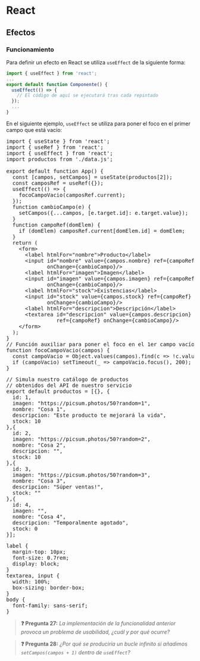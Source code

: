 # React
## Efectos
### Funcionamiento

Para definir un efecto en React se utiliza `useEffect` de la siguiente forma:

```js
import { useEffect } from 'react';
...
export default function Componente() {
  useEffect(() => {
    // El código de aquí se ejecutará tras cada repintado
  });
  ...
}
```

En el siguiente ejemplo, `useEffect` se utiliza para poner el foco en el primer campo que está vacío:

<div class="sandpack" data-height="350px" data-width="70"><pre data-file="App.js">
import { useState } from 'react';
import { useRef } from 'react';
import { useEffect } from 'react';
import productos from './data.js';
&nbsp;
export default function App() {
  const [campos, setCampos] = useState(productos[2]);
  const camposRef = useRef({});
  useEffect(() => {
    focoCampoVacio(camposRef.current);
  });
  function cambioCampo(e) {
    setCampos({...campos, [e.target.id]: e.target.value});
  }
  function campoRef(domElem) {
    if (domElem) camposRef.current[domElem.id] = domElem;
  }
  return (
    &lt;form>
      &lt;label htmlFor="nombre">Producto&lt;/label>
      &lt;input id="nombre" value={campos.nombre} ref={campoRef}
             onChange={cambioCampo}/>
      &lt;label htmlFor="imagen">Imagen&lt;/label>
      &lt;input id="imagen" value={campos.imagen} ref={campoRef}
             onChange={cambioCampo}/>
      &lt;label htmlFor="stock">Existencias&lt;/label>
      &lt;input id="stock" value={campos.stock} ref={campoRef}
             onChange={cambioCampo}/>
      &lt;label htmlFor="descripcion">Descripción&lt;/label>
      &lt;textarea id="descripcion" value={campos.descripcion} 
                ref={campoRef} onChange={cambioCampo}/>
    &lt;/form>
  );
}
// Función auxiliar para poner el foco en el 1er campo vacío
function focoCampoVacio(campos) {
  const campoVacio = Object.values(campos).find(c => !c.value);
  if (campoVacio) setTimeout(_ => campoVacio.focus(), 200);
}
</pre><pre data-file="data.js" data-hidden="true">
// Simula nuestro catálogo de productos
// obtenidos del API de nuestro servicio
export default productos = [{}, {
  id: 1,
  imagen: "https://picsum.photos/50?random=1",
  nombre: "Cosa 1",
  descripcion: "Este producto te mejorará la vida",
  stock: 10
},{
  id: 2,
  imagen: "https://picsum.photos/50?random=2",
  nombre: "Cosa 2",
  descripcion: "",
  stock: 10
},{
  id: 3,
  imagen: "https://picsum.photos/50?random=3",
  nombre: "Cosa 3",
  descripcion: "Súper ventas!",
  stock: ""
},{
  id: 4,
  imagen: "",
  nombre: "Cosa 4",
  descripcion: "Temporalmente agotado",
  stock: 0
}];
</pre><pre data-file="styles.css" data-hidden="true">
label {
  margin-top: 10px;
  font-size: 0.7rem;
  display: block;
}
textarea, input {
  width: 100%;
  box-sizing: border-box;
}
body {
  font-family: sans-serif;
}
</pre></div>

> **❓ Pregunta 27:** _La implementación de la funcionalidad anterior provoca un problema de usabilidad, ¿cuál y por qué ocurre?_

> **❓ Pregunta 28:** _¿Por qué se produciría un bucle infinito si añadimos `setCampos(campos + 1)` dentro de `useEffect`?_